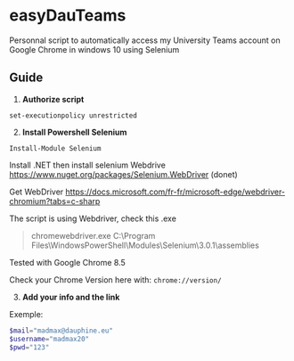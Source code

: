 # easyDauTeams

 Personnal script to automatically access my University Teams account on Google Chrome in windows 10 using Selenium

 ## Guide

 1. **Authorize script**

`set-executionpolicy unrestricted`

 2. **Install Powershell Selenium**

`Install-Module Selenium`

Install .NET then install selenium Webdrive https://www.nuget.org/packages/Selenium.WebDriver (donet)

Get WebDriver
https://docs.microsoft.com/fr-fr/microsoft-edge/webdriver-chromium?tabs=c-sharp

The script is using Webdriver, check this .exe
> chromewebdriver.exe
> C:\Program Files\WindowsPowerShell\Modules\Selenium\3.0.1\assemblies

Tested with Google Chrome 8.5

Check your Chrome Version here with: `chrome://version/`

3. **Add your info and the link**

Exemple:
```Powershell
$mail="madmax@dauphine.eu"
$username="madmax20"
$pwd="123"
```
